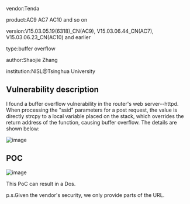 vendor:Tenda


product:AC9 AC7 AC10 and so on

version:V15.03.05.19(6318)_CN(AC9), V15.03.06.44_CN(AC7), V15.03.06.23_CN(AC10) and earlier

type:buffer overflow

author:Shaojie Zhang

institution:NISL@Tsinghua University


Vulnerability description
-------------------------
I found a buffer overflow vulnerability in the router's web server--httpd. When processing the "ssid" parameters for a post request, the value is directly strcpy to a local variable placed on the stack, which overrides the return address of the function, causing buffer overflow.
The details are shown below:

![image](https://github.com/zsjevilhex/iot/blob/master/route/tenda/tenda-07/image.png)


POC
-------------------------

![image](https://github.com/zsjevilhex/iot/blob/master/route/tenda/tenda-07/poc.jpeg)

This PoC can result in a Dos. 


p.s.Given the vendor's security, we only provide parts of the URL.
